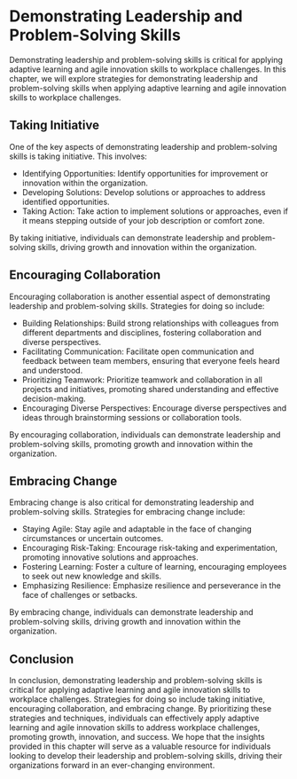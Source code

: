 Demonstrating Leadership and Problem-Solving Skills
===============================================================================================================================================

Demonstrating leadership and problem-solving skills is critical for applying adaptive learning and agile innovation skills to workplace challenges. In this chapter, we will explore strategies for demonstrating leadership and problem-solving skills when applying adaptive learning and agile innovation skills to workplace challenges.

Taking Initiative
-----------------

One of the key aspects of demonstrating leadership and problem-solving skills is taking initiative. This involves:

* Identifying Opportunities: Identify opportunities for improvement or innovation within the organization.
* Developing Solutions: Develop solutions or approaches to address identified opportunities.
* Taking Action: Take action to implement solutions or approaches, even if it means stepping outside of your job description or comfort zone.

By taking initiative, individuals can demonstrate leadership and problem-solving skills, driving growth and innovation within the organization.

Encouraging Collaboration
-------------------------

Encouraging collaboration is another essential aspect of demonstrating leadership and problem-solving skills. Strategies for doing so include:

* Building Relationships: Build strong relationships with colleagues from different departments and disciplines, fostering collaboration and diverse perspectives.
* Facilitating Communication: Facilitate open communication and feedback between team members, ensuring that everyone feels heard and understood.
* Prioritizing Teamwork: Prioritize teamwork and collaboration in all projects and initiatives, promoting shared understanding and effective decision-making.
* Encouraging Diverse Perspectives: Encourage diverse perspectives and ideas through brainstorming sessions or collaboration tools.

By encouraging collaboration, individuals can demonstrate leadership and problem-solving skills, promoting growth and innovation within the organization.

Embracing Change
----------------

Embracing change is also critical for demonstrating leadership and problem-solving skills. Strategies for embracing change include:

* Staying Agile: Stay agile and adaptable in the face of changing circumstances or uncertain outcomes.
* Encouraging Risk-Taking: Encourage risk-taking and experimentation, promoting innovative solutions and approaches.
* Fostering Learning: Foster a culture of learning, encouraging employees to seek out new knowledge and skills.
* Emphasizing Resilience: Emphasize resilience and perseverance in the face of challenges or setbacks.

By embracing change, individuals can demonstrate leadership and problem-solving skills, driving growth and innovation within the organization.

Conclusion
----------

In conclusion, demonstrating leadership and problem-solving skills is critical for applying adaptive learning and agile innovation skills to workplace challenges. Strategies for doing so include taking initiative, encouraging collaboration, and embracing change. By prioritizing these strategies and techniques, individuals can effectively apply adaptive learning and agile innovation skills to address workplace challenges, promoting growth, innovation, and success. We hope that the insights provided in this chapter will serve as a valuable resource for individuals looking to develop their leadership and problem-solving skills, driving their organizations forward in an ever-changing environment.
